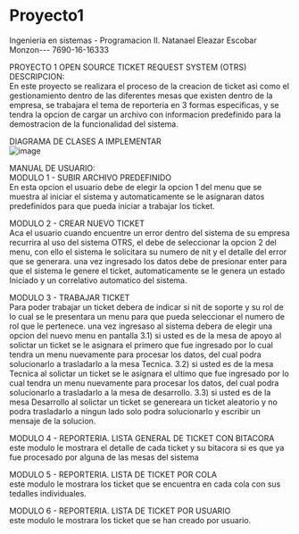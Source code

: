 # Proyecto1
Ingenieria en sistemas - Programacion II.
Natanael Eleazar Escobar Monzon--- 7690-16-16333

PROYECTO 1 OPEN SOURCE TICKET REQUEST SYSTEM (OTRS)  
DESCRIPCION:  
En este proyecto se realizara el proceso de la creacion de ticket asi como el gestionamiento dentro de las diferentes mesas que existen dentro de la empresa, se trabajara el tema de reporteria en 3 formas especificas, y se tendra la opcion de cargar un archivo con informacion predefinido para la demostracion de la funcionalidad del sistema.

DIAGRAMA DE CLASES A IMPLEMENTAR  
![image](https://user-images.githubusercontent.com/109691088/186983735-af125812-8cfd-4110-b306-2adc286b632b.png)


MANUAL DE USUARIO:  
MODULO 1 - SUBIR ARCHIVO PREDEFINIDO  
En esta opcion el usuario debe de elegir la opcion 1 del menu que se muestra al iniciar el sistema y automaticamente se le asignaran datos predefinidos para que pueda iniciar a trabajar los ticket.

MODULO 2 - CREAR NUEVO TICKET  
Aca el usuario cuando encuentre un error dentro del sistema de su empresa recurrira al uso del sistema OTRS, el debe de seleccionar la opcion 2 del menu, con ello el sistema le solicitara su numero de nit y el detalle del error que se generara. una vez ingresado los datos debe de presionar enter para que el sistema le genere el ticket, automaticamente se le genera un estado Iniciado y un correlativo automatico del sistema.

MODULO 3 - TRABAJAR TICKET  
Para poder trabajar un ticket debera de indicar si nit de soporte y su rol de lo cual se le presentara un menu para que pueda seleccionar el numero de rol que le pertenece. una vez ingresaso al sistema debera de elegir una opcion del nuevo menu en pantalla
  3.1) si usted es de la mesa de apoyo al solictar un ticket se le asignara el primero que fue ingresado por lo cual tendra un menu nuevamente para procesar los datos, del cual podra solucionarlo a trasladarlo a la mesa Tecnica.
  3.2) si usted es de la mesa Tecnica al solictar un ticket se le asignara el ultimo que fue ingresado por lo cual tendra un menu nuevamente para procesar los datos, del cual podra solucionarlo a trasladarlo a la mesa de desarrollo.
  3.3) si usted es de la mesa Desarrollo al solictar un ticket se genereara un ticket aleatorio y no podra trasladarlo a ningun lado solo podra solucionarlo y escribir un mensaje de la solucion.
  
 MODULO 4 - REPORTERIA. LISTA GENERAL DE TICKET CON BITACORA  
 este modulo le mostrara el detalle de cada ticket y su bitacora si es que ya fue procesado por alguna de las mesas del sistema
 
 MODULO 5 - REPORTERIA. LISTA DE TICKET POR COLA  
 este modulo le mostrara los ticket que se encuentra en cada cola con sus tedalles individuales.
 
 MODULO 6 - REPORTERIA. LISTA DE TICKET POR USUARIO  
 este modulo le mostrara los ticket que se han creado por usuario.
 
 
 
